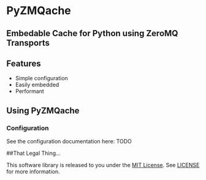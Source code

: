 # PyZMQache
## Embedable Cache for Python using ZeroMQ Transports

## Features
* Simple configuration
* Easily embedded
* Performant

## Using PyZMQache

### Configuration

See the configuration documentation here: TODO

##That Legal Thing...

This software library is released to you under the [MIT License](http://opensource.org/licenses/MIT). See [LICENSE](https://github.com/zinic/pyzmqache/blob/master/LICENSE) for more information.


